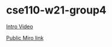 # cse110-w21-group4

[Intro Video](https://www.youtube.com/watch?v=Gd6j-zVnezI&feature=youtu.be)

[Public Miro link](https://miro.com/app/board/o9J_lX_m1Ts=/)
